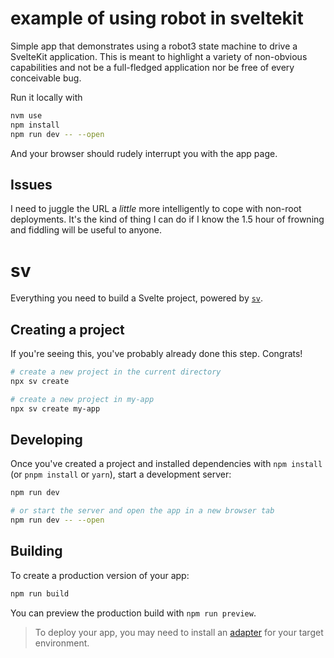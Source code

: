 # example of using robot in sveltekit

Simple app that demonstrates using a robot3 state machine to drive a SvelteKit
application.
This is meant to highlight a variety of non-obvious capabilities and not be a
full-fledged application nor be free of every conceivable bug.

Run it locally with

```bash
nvm use
npm install
npm run dev -- --open
```

And your browser should rudely interrupt you with the app page.

## Issues

I need to juggle the URL a *little* more intelligently to cope with non-root
deployments.
It's the kind of thing I can do if I know the 1.5 hour of frowning and fiddling
will be useful to anyone.

# sv

Everything you need to build a Svelte project, powered by [`sv`](https://github.com/sveltejs/cli).

## Creating a project

If you're seeing this, you've probably already done this step. Congrats!

```bash
# create a new project in the current directory
npx sv create

# create a new project in my-app
npx sv create my-app
```

## Developing

Once you've created a project and installed dependencies with `npm install` (or `pnpm install` or `yarn`), start a development server:

```bash
npm run dev

# or start the server and open the app in a new browser tab
npm run dev -- --open
```

## Building

To create a production version of your app:

```bash
npm run build
```

You can preview the production build with `npm run preview`.

> To deploy your app, you may need to install an [adapter](https://svelte.dev/docs/kit/adapters) for your target environment.
